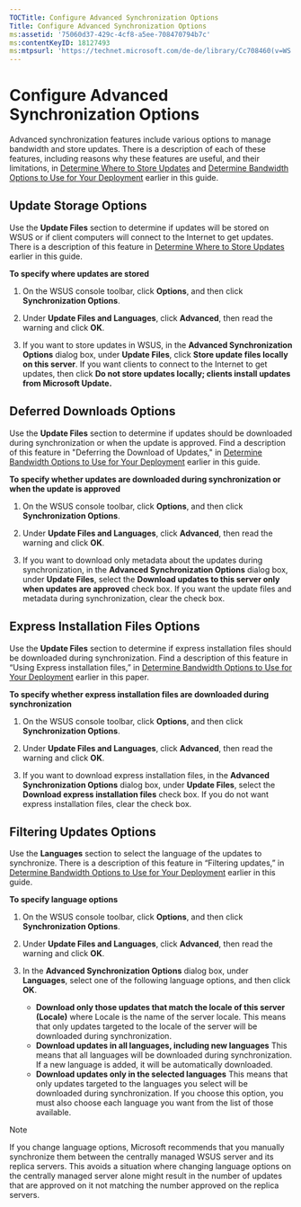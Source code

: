 ```yaml
---
TOCTitle: Configure Advanced Synchronization Options
Title: Configure Advanced Synchronization Options
ms:assetid: '75060d37-429c-4cf8-a5ee-708470794b7c'
ms:contentKeyID: 18127493
ms:mtpsurl: 'https://technet.microsoft.com/de-de/library/Cc708460(v=WS.10)'
---
```


Configure Advanced Synchronization Options
==========================================

Advanced synchronization features include various options to manage bandwidth and store updates. There is a description of each of these features, including reasons why these features are useful, and their limitations, in [Determine Where to Store Updates](https://technet.microsoft.com/3102c059-d7a4-49d8-8de8-299e730bb109) and [Determine Bandwidth Options to Use for Your Deployment](https://technet.microsoft.com/8001cd1d-8c32-4962-8bad-9dede4cd90e5) earlier in this guide.

Update Storage Options
----------------------

Use the **Update Files** section to determine if updates will be stored on WSUS or if client computers will connect to the Internet to get updates. There is a description of this feature in [Determine Where to Store Updates](https://technet.microsoft.com/3102c059-d7a4-49d8-8de8-299e730bb109) earlier in this guide.

**To specify where updates are stored**
1.  On the WSUS console toolbar, click **Options**, and then click **Synchronization Options**.

2.  Under **Update Files and Languages**, click **Advanced**, then read the warning and click **OK**.

3.  If you want to store updates in WSUS, in the **Advanced Synchronization Options** dialog box, under **Update Files**, click **Store update files locally on this server**. If you want clients to connect to the Internet to get updates, then click **Do not store updates locally; clients install updates from Microsoft Update.**

Deferred Downloads Options
--------------------------

Use the **Update Files** section to determine if updates should be downloaded during synchronization or when the update is approved. Find a description of this feature in "Deferring the Download of Updates," in [Determine Bandwidth Options to Use for Your Deployment](https://technet.microsoft.com/8001cd1d-8c32-4962-8bad-9dede4cd90e5) earlier in this guide.

**To specify whether updates are downloaded during synchronization or when the update is approved**
1.  On the WSUS console toolbar, click **Options**, and then click **Synchronization Options**.

2.  Under **Update Files and Languages**, click **Advanced**, then read the warning and click **OK**.

3.  If you want to download only metadata about the updates during synchronization, in the **Advanced Synchronization Options** dialog box, under **Update Files**, select the **Download updates to this server only when updates are approved** check box. If you want the update files and metadata during synchronization, clear the check box.

Express Installation Files Options
----------------------------------

Use the **Update Files** section to determine if express installation files should be downloaded during synchronization. Find a description of this feature in “Using Express installation files,” in [Determine Bandwidth Options to Use for Your Deployment](https://technet.microsoft.com/8001cd1d-8c32-4962-8bad-9dede4cd90e5) earlier in this paper.

**To specify whether express installation files are downloaded during synchronization**
1.  On the WSUS console toolbar, click **Options**, and then click **Synchronization Options**.

2.  Under **Update Files and Languages**, click **Advanced**, then read the warning and click **OK**.

3.  If you want to download express installation files, in the **Advanced Synchronization Options** dialog box, under **Update Files**, select the **Download express installation files** check box. If you do not want express installation files, clear the check box.

Filtering Updates Options
-------------------------

Use the **Languages** section to select the language of the updates to synchronize. There is a description of this feature in “Filtering updates,” in [Determine Bandwidth Options to Use for Your Deployment](https://technet.microsoft.com/8001cd1d-8c32-4962-8bad-9dede4cd90e5) earlier in this guide.

**To specify language options**
1.  On the WSUS console toolbar, click **Options**, and then click **Synchronization Options**.

2.  Under **Update Files and Languages**, click **Advanced**, then read the warning and click **OK**.

3.  In the **Advanced Synchronization Options** dialog box, under **Languages**, select one of the following language options, and then click **OK**.

    -   **Download only those updates that match the locale of this server (Locale)** where Locale is the name of the server locale. This means that only updates targeted to the locale of the server will be downloaded during synchronization.
    -   **Download updates in all languages, including new languages** This means that all languages will be downloaded during synchronization. If a new language is added, it will be automatically downloaded.
    -   **Download updates only in the selected languages** This means that only updates targeted to the languages you select will be downloaded during synchronization. If you choose this option, you must also choose each language you want from the list of those available.



> [!NOTE]  
> If you change language options, Microsoft recommends that you manually synchronize them between the centrally managed WSUS server and its replica servers. This avoids a situation where changing language options on the centrally managed server alone might result in the number of updates that are approved on it not matching the number approved on the replica servers.
